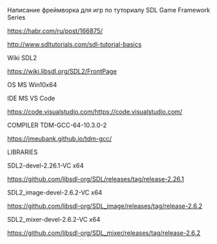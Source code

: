 Написание фреймворка для игр по туториалу SDL Game Framework Series

https://habr.com/ru/post/166875/

http://www.sdltutorials.com/sdl-tutorial-basics

Wiki SDL2

https://wiki.libsdl.org/SDL2/FrontPage

OS MS Win10x64

IDE MS VS Code

https://code.visualstudio.com/https://code.visualstudio.com/

COMPILER TDM-GCC-64-10.3.0-2

https://jmeubank.github.io/tdm-gcc/

LIBRARIES

SDL2-devel-2.26.1-VC x64

https://github.com/libsdl-org/SDL/releases/tag/release-2.26.1

SDL2_image-devel-2.6.2-VC x64

https://github.com/libsdl-org/SDL_image/releases/tag/release-2.6.2

SDL2_mixer-devel-2.6.2-VC x64

https://github.com/libsdl-org/SDL_mixer/releases/tag/release-2.6.2
